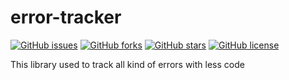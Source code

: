 # error-tracker

[![GitHub issues](https://img.shields.io/github/issues/vgsunrise/error-tracker)](https://github.com/vgsunrise/error-tracker/issues) [![GitHub forks](https://img.shields.io/github/forks/vgsunrise/error-tracker)](https://github.com/vgsunrise/error-tracker/network) [![GitHub stars](https://img.shields.io/github/stars/vgsunrise/error-tracker)](https://github.com/vgsunrise/error-tracker/stargazers) [![GitHub license](https://img.shields.io/github/license/vgsunrise/error-tracker)](https://github.com/vgsunrise/error-tracker)

This library used to track all kind of errors with less code
